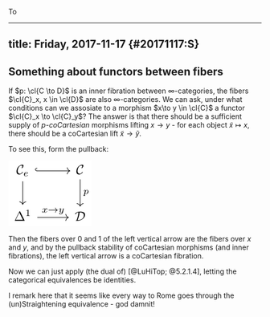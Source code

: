 To

---
title: Friday, 2017-11-17 {#20171117:S}
---
Something about functors between fibers
---------------------------------------

If $p: \cl{C \to D}$ is an inner fibration between $\infty$-categories,
the fibers $\cl{C}_x, x \in \cl{D}$ are also $\infty$-categories. We can
ask, under what conditions can we assosiate to a morphism
$x\to y \in \cl{C}$ a functor $\cl{C}_x \to \cl{C}_y$? The answer is
that there should be a sufficient supply of *$p$-coCartesian* morphisms
lifting $x\to y$ - for each object $\tilde{x} \mapsto x$, there should
be a coCartesian lift $\tilde{x} \to \tilde{y}$.

To see this, form the pullback:

![](/images/1aa6b7f7176152479ae11411a00332c154d5a01c.svg)

Then the fibers over $0$ and $1$ of the left vertical arrow are the
fibers over $x$ and $y$, and by the pullback stability of coCartesian
morphisms (and inner fibrations), the left vertical arrow is a
coCartesian fibration.

Now we can just apply (the dual of) [@LuHiTop; @5.2.1.4], letting the
categorical equivalences be identities.

I remark here that it seems like every way to Rome goes through the
(un)Straightening equivalence - god damnit!

